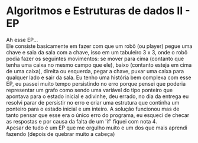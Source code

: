 # Algoritmos e Estruturas de dados II - EP
Ah esse EP...  
Ele consiste basicamente em fazer com que um robô (ou player) pegue uma chave e saia da sala com a chave, isso em um tabuleiro 3 x 3, onde o robô podia fazer os seguintes movimentos: se mover para cima (contanto que tenha uma caixa no mesmo campo que ele), baixo (contanto esteja em cima de uma caixa), direita ou esquerda, pegar a chave, puxar uma caixa para qualquer lado e sair da sala.
Eu tenho uma história bem complexa com esse EP, eu passei muito tempo persistindo no erro porque pensei que poderia representar um grafo como sendo uma variável do tipo ponteiro que apontava para o estado inicial e adivinhe, deu errado, no dia da entrega eu resolvi parar de persistir no erro e criar uma estrutura que continha um ponteiro para o estado inicial e um inteiro. A solução funcionou mas de tanto pensar que esse era o único erro do programa, eu esqueci de checar as respostas e por causa da falta de um 'if' fiquei com nota 4.  
Apesar de tudo é um EP que me orgulho muito e um dos que mais aprendi fazendo (depois de quebrar muito a cabeça)
